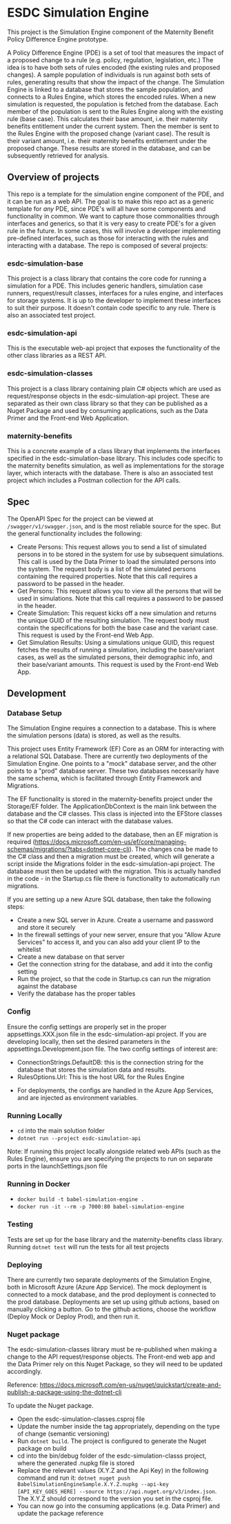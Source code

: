 # ESDC Simulation Engine

This project is the Simulation Engine component of the Maternity Benefit Policy Difference Engine prototype. 

A Policy Difference Engine (PDE) is a set of tool that measures the impact of a proposed change to a rule (e.g. policy, regulation, legislation, etc.) The idea is to have both sets of rules encoded (the existing rules and proposed changes). A sample population of individuals is run against both sets of rules, generating results that show the impact of the change. The Simulation Engine is linked to a database that stores the sample population, and connects to a Rules Engine, which stores the encoded rules. When a new simulation is requested, the population is fetched from the database. Each member of the population is sent to the Rules Engine along with the existing rule (base case). This calculates their base amount, i.e. their maternity benefits entitlement under the current system. Then the member is sent to the Rules Engine with the proposed change (variant case). The result is their variant amount, i.e. their maternity benefits entitlement under the proposed change. These results are stored in the database, and can be  subsequently retrieved for analysis.


## Overview of projects

This repo is a template for the simulation engine component of the PDE, and it can be run as a web API. The goal is to make this repo act as a generic template for *any* PDE, since PDE's will all have some components and functionality in common. We want to capture those commonalities through interfaces and generics, so that it is very easy to create PDE's for a given rule in the future. In some cases, this will involve a developer implementing pre-defined interfaces, such as those for interacting with the rules and interacting with a database. The repo is composed of several projects:

### esdc-simulation-base
This project is a class library that contains the core code for running a simulation for a PDE. This includes generic handlers, simulation case runners, request/result classes, interfaces for a rules engine, and interfaces for storage systems. It is up to the developer to implement these interfaces to suit their purpose. It doesn't contain code specific to any rule. There is also an associated test project.

### esdc-simulation-api
This is the executable web-api project that exposes the functionality of the other class libraries as a REST API.

### esdc-simulation-classes
This project is a class library containing plain C# objects which are used as request/response objects in the esdc-simulation-api project. These are separated as their own class library so that they can be published as a Nuget Package and used by consuming applications, such as the Data Primer and the Front-end Web Application. 

### maternity-benefits
This is a concrete example of a class library that implements the interfaces specified in the esdc-simulation-base library. This includes code specific to the maternity benefits simulation, as well as implementations for the storage layer, which interacts with the database. There is also an associated test project which includes a Postman collection for the API calls.

## Spec

The OpenAPI Spec for the project can be viewed at `/swagger/v1/swagger.json`, and is the most reliable source for the spec. But the general functionality includes the following:
- Create Persons: This request allows you to send a list of simulated persons in to be stored in the system for use by subsequent simulations. This call is used by the Data Primer to load the simulated persons into the system. The request body is a list of the simulated persons containing the required properties. Note that this call requires a password to be passed in the header.
- Get Persons: This request allows you to view all the persons that will be used in simulations. Note that this call requires a password to be passed in the header.
- Create Simulation: This request kicks off a new simulation and returns the unique GUID of the resulting simulation. The request body must contain the specifications for both the base case and the variant case. This request is used by the Front-end Web App.
- Get Simulation Results: Using a simulations unique GUID, this request fetches the results of running a simulation, including the base/variant cases, as well as the simulated persons, their demographic info, and their base/variant amounts. This request is used by the Front-end Web App.

## Development

### Database Setup
The Simulation Engine requires a connection to a database. This is where the simulation persons (data) is stored, as well as the results. 

This project uses Entity Framework (EF) Core as an ORM for interacting with a relational SQL Database.  There are currently two deployments of the Simulation Engine. One points to a "mock" database server, and the other points to a "prod" database server. These two databases necessarily have the same schema, which is facilitated through Entity Framework and Migrations. 

The EF functionality is stored in the maternity-benefits project under the Storage/EF folder. The ApplicationDbContext is the main link between the database and the C# classes. This class is injected into the EFStore classes so that the C# code can interact with the database values. 

If new properties are being added to the database, then an EF migration is required (https://docs.microsoft.com/en-us/ef/core/managing-schemas/migrations/?tabs=dotnet-core-cli). The changes cna be made to the C# class and then a migration must be created, which will generate a script inside the Migrations folder in the esdc-simulation-api project. The database must then be updated with the migration. This is actually handled in the code - in the Startup.cs file there is functionality to automatically run migrations.

If you are setting up a new Azure SQL database, then take the following steps:
- Create a new SQL server  in Azure. Create a username and password and store it securely
- In the firewall settings of your new server, ensure that you "Allow Azure Services" to access it, and you can also add your client IP to the whitelist
- Create a new database on that server
- Get the connection string for the database, and add it into the config setting
- Run the project, so that the code in Startup.cs can run the migration against the database
- Verify the database has the proper tables


### Config

Ensure the config settings are properly set in the proper appsettings.XXX.json file in the esdc-simulation-api project. If you are developing locally, then set the desired parameters in the appsettings.Development.json file. The two config settings of interest are:
- ConnectionStrings.DefaultDB: this is the connection string for the database that stores the simulation data and results.
- RulesOptions.Url: This is the host URL for the Rules Engine

* For deployments, the configs are handled in the Azure App Services, and are injected as environment variables.

### Running Locally

- `cd` into the main solution folder
- `dotnet run --project esdc-simulation-api`

Note: If running this project locally alongside related web APIs (such as the Rules Engine), ensure you are specifying the projects to run on separate ports in the launchSettings.json file

### Running in Docker

- `docker build -t babel-simulation-engine .`
- `docker run -it --rm -p 7000:80 babel-simulation-engine`

### Testing

Tests are set up for the base library and the maternity-benefits class library. Running `dotnet test` will run the tests for all test projects

### Deploying

There are currently two separate deployments of the Simulation Engine, both in Microsoft Azure (Azure App Service). The mock deployment is connected to a mock database, and the prod deployment is connected to the prod database. Deployments are set up using github actions, based on manually clicking a button. Go to the github actions, choose the workflow (Deploy Mock or Deploy Prod), and then run it.

### Nuget package

The esdc-simulation-classes library must be re-published when making a change to the API request/response objects. The Front-end web app and the Data Primer rely on this Nuget Package, so they will need to be updated accordingly.

Reference: https://docs.microsoft.com/en-us/nuget/quickstart/create-and-publish-a-package-using-the-dotnet-cli

To update the Nuget package.
- Open the esdc-simulation-classes.csproj file
- Update the number inside the <Version> tag appropriately, depending on the type of change (semantic versioning)
- Run `dotnet build`. The project is configured to generate the Nuget package on build
- cd into the bin/debug folder of the esdc-simulation-classs project, where the generated .nupkg file is stored
- Replace the relevant values (X.Y.Z and the Api Key) in the following command and run it: `dotnet nuget push BabelSimulationEngineSample.X.Y.Z.nupkg --api-key [API_KEY_GOES_HERE] --source https://api.nuget.org/v3/index.json`. The X.Y.Z should correspond to the version you set in the csproj file.
- You can now go into the consuming applications (e.g. Data Primer) and update the package reference
 
 